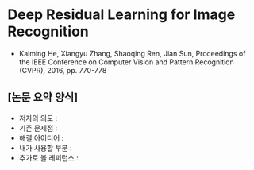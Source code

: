# Deep Residual Learning for Image Recognition
* Kaiming He, Xiangyu Zhang, Shaoqing Ren, Jian Sun, Proceedings of the IEEE Conference on Computer Vision and Pattern Recognition (CVPR), 2016, pp. 770-778

## [논문 요약 양식]
* 저자의 의도 : 
* 기존 문제점 : 
* 해결 아이디어 : 
* 내가 사용할 부분 : 
* 추가로 볼 레퍼런스 : 
<br><br>